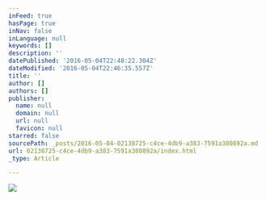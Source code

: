 ```yaml
---
inFeed: true
hasPage: true
inNav: false
inLanguage: null
keywords: []
description: ''
datePublished: '2016-05-04T22:48:22.304Z'
dateModified: '2016-05-04T22:46:35.557Z'
title: ''
author: []
authors: []
publisher:
  name: null
  domain: null
  url: null
  favicon: null
starred: false
sourcePath: _posts/2016-05-04-02138725-c4ce-4db9-a383-7591a380892a.md
url: 02138725-c4ce-4db9-a383-7591a380892a/index.html
_type: Article

---
```

![](https://the-grid-user-content.s3-us-west-2.amazonaws.com/9344d276-0eed-4f95-a139-4b2579e38792.jpg)